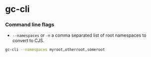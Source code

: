 # gc-cli

### Command line flags

* `--namespaces` or `-n` a comma separated list of root namespaces to convert to CJS.

```bash
gc-cli --namespaces myroot,otherroot,someroot
```
